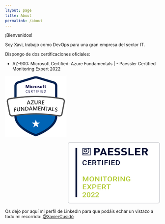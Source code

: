 ```yaml
---
layout: page
title: About
permalink: /about
---
```


¡Bienvenidos! 

Soy Xavi, trabajo como DevOps para una gran empresa del sector IT. 

Dispongo de dos certificaciones oficiales:

- AZ-900: Microsoft Certified: Azure Fundamentals | - Paessler Certified Monitoring Expert 2022

<p align="left">
<img src="assets/image/az900.png" width="200" height="200">
</p>
<p align="right">
<img src="assets/image/badge_certified-monitoring-expert-2022.png" width="300" height="200">
</p>

Os dejo por aquí mi perfil de LinkedIn para que podáis echar un vistazo a todo mi recorrido: [@XavierCusidó](https://www.linkedin.com/in/xavier-cusid%C3%B3-g%C3%B3mez-92829a130//)
